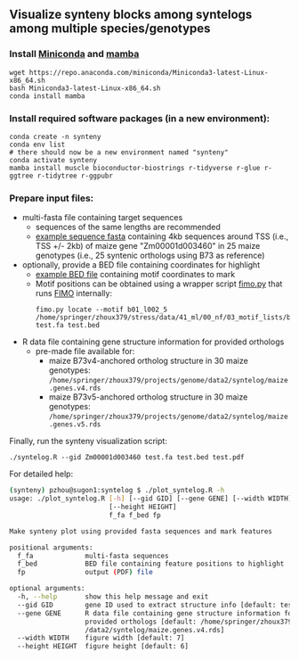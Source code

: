 ## Visualize synteny blocks among syntelogs among multiple species/genotypes

### Install [Miniconda](https://docs.conda.io/en/latest/miniconda.html) and [mamba](https://github.com/mamba-org/mamba)

    wget https://repo.anaconda.com/miniconda/Miniconda3-latest-Linux-x86_64.sh
    bash Miniconda3-latest-Linux-x86_64.sh
    conda install mamba

### Install required software packages (in a new environment):

    conda create -n synteny
    conda env list
    # there should now be a new environment named "synteny"
    conda activate synteny
    mamba install muscle bioconductor-biostrings r-tidyverse r-glue r-ggtree r-tidytree r-ggpubr

### Prepare input files:
- multi-fasta file containing target sequences
  - sequences of the same lengths are recommended
  - [example sequence fasta](test.fa) containing 4kb sequences around TSS (i.e., TSS +/- 2kb) of maize gene "Zm00001d003460" in 25 maize genotypes (i.e., 25 syntenic orthologs using B73 as reference)
- optionally, provide a BED file containing coordinates for highlight
  - [example BED file](test.bed) containing motif coordinates to mark
  - Motif positions can be obtained using a wrapper script [fimo.py](https://github.com/orionzhou/nf/blob/master/bin/mmm/fimo.py) that runs [FIMO](https://meme-suite.org/meme/tools/fimo) internally:
    ```
    fimo.py locate --motif b01_l002_5 /home/springer/zhoux379/stress/data/41_ml/00_nf/03_motif_lists/b01.meme test.fa test.bed
    ```
- R data file containing gene structure information for provided orthologs
  - pre-made file available for:
    - maize B73v4-anchored ortholog structure in 30 maize genotypes: `/home/springer/zhoux379/projects/genome/data2/syntelog/maize.genes.v4.rds`
    - maize B73v5-anchored ortholog structure in 30 maize genotypes: `/home/springer/zhoux379/projects/genome/data2/syntelog/maize.genes.v5.rds`

Finally, run the synteny visualization script:

    ./syntelog.R --gid Zm00001d003460 test.fa test.bed test.pdf

For detailed help:

```bash
(synteny) pzhou@sugon1:syntelog $ ./plot_syntelog.R -h
usage: ./plot_syntelog.R [-h] [--gid GID] [--gene GENE] [--width WIDTH]
                         [--height HEIGHT]
                         f_fa f_bed fp

Make synteny plot using provided fasta sequences and mark features

positional arguments:
  f_fa             multi-fasta sequences
  f_bed            BED file containing feature positions to highlight
  fp               output (PDF) file

optional arguments:
  -h, --help       show this help message and exit
  --gid GID        gene ID used to extract structure info [default: test gene]
  --gene GENE      R data file containing gene structure information for
                   provided orthologs [default: /home/springer/zhoux379/projects/genome
                   /data2/syntelog/maize.genes.v4.rds]
  --width WIDTH    figure width [default: 7]
  --height HEIGHT  figure height [default: 6]
```